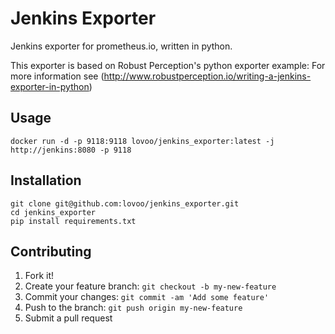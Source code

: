 # Jenkins Exporter

Jenkins exporter for prometheus.io, written in python.

This exporter is based on Robust Perception's python exporter example:
For more information see (http://www.robustperception.io/writing-a-jenkins-exporter-in-python)

## Usage

    docker run -d -p 9118:9118 lovoo/jenkins_exporter:latest -j http://jenkins:8080 -p 9118

## Installation

    git clone git@github.com:lovoo/jenkins_exporter.git
    cd jenkins_exporter
    pip install requirements.txt

## Contributing

1. Fork it!
2. Create your feature branch: `git checkout -b my-new-feature`
3. Commit your changes: `git commit -am 'Add some feature'`
4. Push to the branch: `git push origin my-new-feature`
5. Submit a pull request